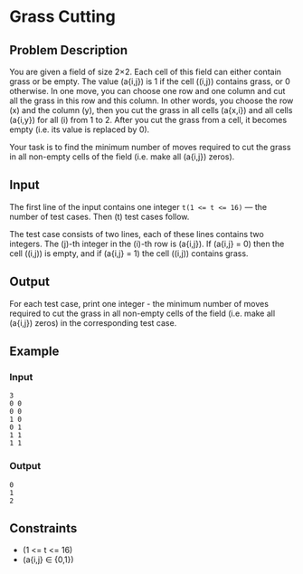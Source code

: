 # Grass Cutting

## Problem Description

You are given a field of size 2×2. Each cell of this field can either contain grass or be empty. The value \(a{i,j}\) is 1 if the cell \((i,j)\) contains grass, or 0 otherwise. In one move, you can choose one row and one column and cut all the grass in this row and this column. In other words, you choose the row \(x\) and the column \(y\), then you cut the grass in all cells \(a{x,i}\) and all cells \(a{i,y}\) for all \(i\) from 1 to 2. After you cut the grass from a cell, it becomes empty (i.e. its value is replaced by 0).

Your task is to find the minimum number of moves required to cut the grass in all non-empty cells of the field (i.e. make all \(a{i,j}\) zeros).

## Input

The first line of the input contains one integer `t(1 <= t <= 16)` — the number of test cases. Then \(t\) test cases follow.

The test case consists of two lines, each of these lines contains two integers. The \(j\)-th integer in the \(i\)-th row is \(a{i,j}\). If \(a{i,j} = 0\) then the cell \((i,j)\) is empty, and if \(a{i,j} = 1\) the cell \((i,j)\) contains grass.

## Output

For each test case, print one integer - the minimum number of moves required to cut the grass in all non-empty cells of the field (i.e. make all \(a{i,j}\) zeros) in the corresponding test case.

## Example

### Input

```
3
0 0
0 0
1 0
0 1
1 1
1 1
```

### Output

```
0
1
2
```

## Constraints

- \(1 <= t <= 16\)
- \(a{i,j} ∈ \{0,1\}\)